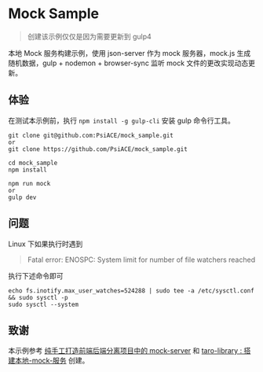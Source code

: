# Mock Sample

> 创建该示例仅仅是因为需要更新到 gulp4

本地 Mock 服务构建示例，使用 json-server 作为 mock 服务器，mock.js 生成随机数据，gulp + nodemon + browser-sync 监听 mock 文件的更改实现动态更新。

## 体验

在测试本示例前，执行 `npm install -g gulp-cli` 安装 gulp 命令行工具。

```
git clone git@github.com:PsiACE/mock_sample.git
or
git clone https://github.com/PsiACE/mock_sample.git

cd mock_sample
npm install

npm run mock
or
gulp dev
```

## 问题

Linux 下如果执行时遇到

> Fatal error: ENOSPC: System limit for number of file watchers reached

执行下述命令即可

```
echo fs.inotify.max_user_watches=524288 | sudo tee -a /etc/sysctl.conf && sudo sysctl -p
sudo sysctl --system
```

## 致谢

本示例参考 [纯手工打造前端后端分离项目中的 mock-server](https://yanm1ng.github.io/2017/06/12/纯手工搭建本地-mock-服务打造前端后端分离项目中的mock-server/) 和 [taro-library : 搭建本地-mock-服务](https://github.com/imageslr/taro-library#) 创建。
